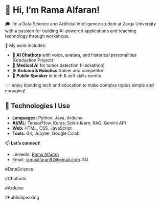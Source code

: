 
# 👋 Hi, I’m Rama Alfaran!

🎓 I’m a Data Science and Artificial Intelligence student at Zarqa University with a passion for building AI-powered applications and teaching technology through workshops.

🧠 My work includes:
- 🤖 **AI Chatbots** with voice, avatars, and historical personalities (Graduation Project)
- 🧬 **Medical AI** for tumor detection (Hackathon)
- ⚙️ **Arduino & Robotics** trainer and competitor
- 📢 **Public Speaker** in tech & soft skills events

💡 I enjoy blending tech and education to make complex topics simple and engaging!

## 🔧 Technologies I Use

- **Languages:** Python, Java, Arduino
- **AI/ML:** TensorFlow, Keras, Scikit-learn, RAG, Gemini API
- **Web:** HTML, CSS, JavaScript
- **Tools:** Git, Jupyter, Google Colab

📫 **Let’s connect!**
- LinkedIn: [Rama Alfaran](https://www.linkedin.com/in/rama-alfaran-669306237)
- Email: ramaalfaran82@gmail.com
#AI

#DataScience

#Chatbots

#Arduino

#PublicSpeaking
